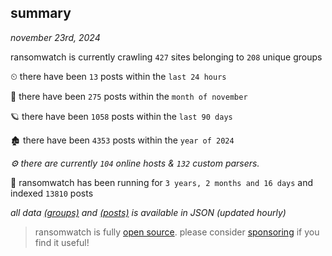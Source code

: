 
## summary
_november 23rd, 2024_

ransomwatch is currently crawling `427` sites belonging to `208` unique groups

⏲ there have been `13` posts within the `last 24 hours`

🦈 there have been `275` posts within the `month of november`

🪐 there have been `1058` posts within the `last 90 days`

🏚 there have been `4353` posts within the `year of 2024`

_⚙️ there are currently `104` online hosts & `132` custom parsers._

🦕 ransomwatch has been running for `3 years, 2 months and 16 days` and indexed `13810` posts

_all data  [(groups)](http://ransomwhat.telemetry.ltd/groups) and [(posts)](http://ransomwhat.telemetry.ltd/posts) is available in JSON (updated hourly)_

> ransomwatch is fully [open source](https://github.com/joshhighet/ransomwatch#ransomwatch--). please consider [sponsoring](https://github.com/sponsors/joshhighet) if you find it useful!
